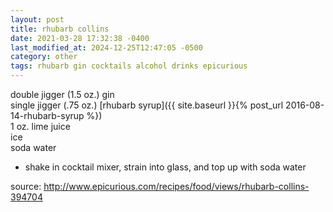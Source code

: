 ```yaml
---
layout: post
title: rhubarb collins
date: 2021-03-28 17:32:38 -0400
last_modified_at: 2024-12-25T12:47:05 -0500
category: other
tags: rhubarb gin cocktails alcohol drinks epicurious
---
```


double jigger (1.5 oz.) gin  
single jigger (.75 oz.) [rhubarb syrup]({{ site.baseurl }}{% post_url 2016-08-14-rhubarb-syrup %})  
1 oz. lime juice  
ice  
soda water  
* shake in cocktail mixer, strain into glass, and top up with soda water

source: <http://www.epicurious.com/recipes/food/views/rhubarb-collins-394704>
